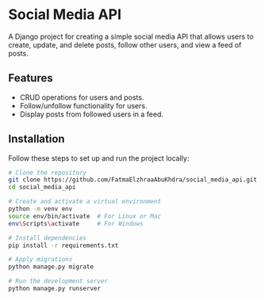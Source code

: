 # Social Media API

A Django project for creating a simple social media API that allows users to create, update, and delete posts, follow other users, and view a feed of posts.

## Features

- CRUD operations for users and posts.
- Follow/unfollow functionality for users.
- Display posts from followed users in a feed.

## Installation

Follow these steps to set up and run the project locally:

```bash
# Clone the repository
git clone https://github.com/FatmaElzhraaAbuKhdra/social_media_api.git
cd social_media_api

# Create and activate a virtual environment
python -m venv env
source env/bin/activate  # For Linux or Mac
env\Scripts\activate     # For Windows

# Install dependencies
pip install -r requirements.txt

# Apply migrations
python manage.py migrate

# Run the development server
python manage.py runserver
```
